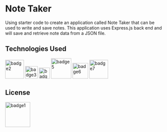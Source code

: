 <h1> Note Taker </h1>

Using starter code to create an application called Note Taker that can be used to write and save notes. This application uses Express.js back end and will save and retrieve note data from a JSON file. 

<h2> Technologies Used </h2>

<img width="60" alt="badge2" src="https://img.shields.io/badge/-JavaScript-blue">

<img width="40" alt="badge3" src="https://img.shields.io/badge/-HTML-red">

<img width="35" alt="badge4" src="https://img.shields.io/badge/-CSS-orange">

<img width="65" alt="badge5" src="https://img.shields.io/badge/-Package.Json-yellow">

<img width="50" alt="badge6" src="https://img.shields.io/badge/-Heroku-green">

<img width="60" alt="badge7" src="https://img.shields.io/badge/-Insomnia-brightgreen">



<h2> License </h2>
<img width="80" alt="badge1" src="https://img.shields.io/badge/License-MIT-lightgrey">

